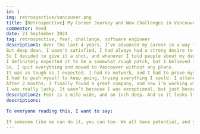 ```yaml
---
id: 1
img: retrospective/vancouver.png
title: [Retrospective] My Career Journey and New Challenges in Vancouver
commentor: Reed
date: 21 September 2024
tag: retrospective, fear, challange, software engineer
description1: Over the last 4 years, I’ve advanced my career in a way that differs from most engineers. I began by developing my own service and worked at several startups in Korea and Indonesia.
But deep down, I wasn't satisfied. I had always had a strong desire to improve my English and work in North America. I wanted to achieve it on my own, from scratch.
So I decided to give it a shot, and whenever I told people about my decision, they said it wouldn’t work. They told me, "You’ll be competing with people from all over the world. How can you succeed?"
I definitely expected it to be a somewhat rough patch, but I believed I would get through it eventually if I kept pushing myself consistently.
So, I quit everything and moved to Vancouver without any plans.
It was as tough as I expected. I had no network, and I had to prove myself solely with my skills. On top of that, the job market was really terrible, and the competition was fierce.
I had to push myself to keep going, trying everything I could. I attended every development seminar, made my own business cards and visited IT companies to hand them out, all the while studying English and development skills every single day.
After 2 months, I finally found a great company, and now I’m working with them.
I was really lucky. It wasn’t because I was exceptional, but just because I stayed consistent, and when the opportunity came, I was just ready to grab it. And the same can happen for anyone.
description2: Fear is a mile wide, and an inch deep. And so it looks like the ocean, that you are gonna step into and drown. But as soon as you step into it, you realize it was not that deep at all and you can keep walking through it.
descriptions:

To everyone reading this, I want to say:

If someone like me can do it, you can too. We all have potential, and your potential might be even greater than mine. Don’t give up. If you keep going, good opportunities will come, and that opportunity will be yours.
---
```

